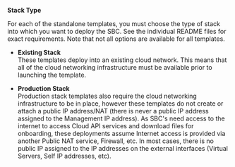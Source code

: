 **Stack Type**

For each of the standalone templates, you must choose the type of stack
into which you want to deploy the SBC. See the individual README files
for exact requirements. Note that not all options are available for all
templates.

  - **Existing Stack**   
    These templates deploy into an existing cloud network. This means
    that all of the cloud networking infrastructure must be available
    prior to launching the template.

  - **Production Stack**   
    Production stack templates also require the cloud networking
    infrastructure to be in place, however these templates do not create
    or attach a public IP address/NAT (there is never a public IP
    address assigned to the Management IP address). As SBC's need access
    to the internet to access Cloud API services and download files for
    onboarding, these deployments assume Internet access is provided via
    another Public NAT service, Firewall, etc. In most cases, there is
    no public IP assigned to the IP addresses on the external interfaces
    (Virtual Servers, Self IP addresses, etc).
